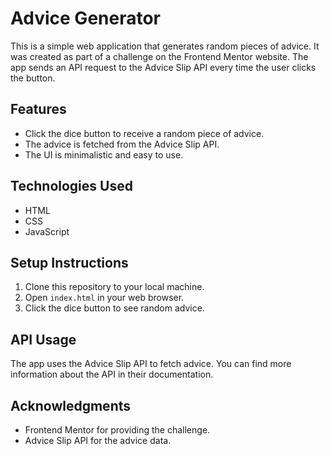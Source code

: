 # Advice Generator

This is a simple web application that generates random pieces of advice. It was created as part of a challenge on the Frontend Mentor website. The app sends an API request to the Advice Slip API every time the user clicks the button.

## Features

- Click the dice button to receive a random piece of advice.
- The advice is fetched from the Advice Slip API.
- The UI is minimalistic and easy to use.

## Technologies Used

- HTML
- CSS
- JavaScript

## Setup Instructions

1. Clone this repository to your local machine.
2. Open `index.html` in your web browser.
3. Click the dice button to see random advice.

## API Usage

The app uses the Advice Slip API to fetch advice. You can find more information about the API in their documentation.

## Acknowledgments

- Frontend Mentor for providing the challenge.
- Advice Slip API for the advice data.
